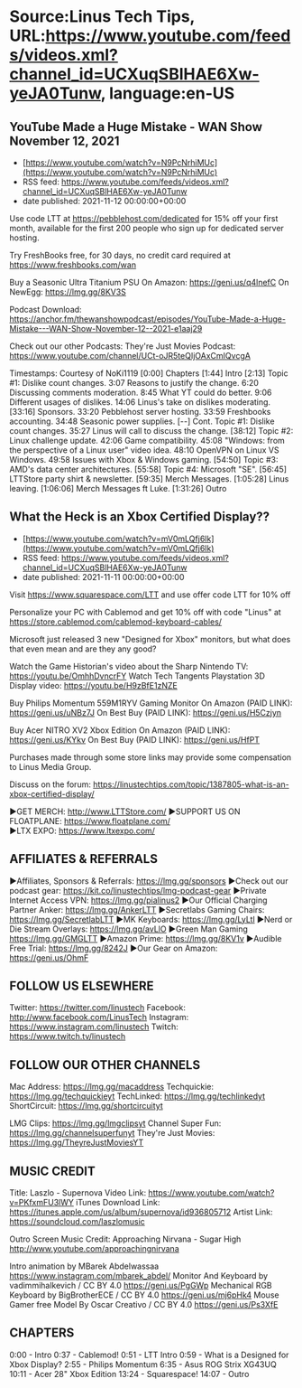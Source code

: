 # Source:Linus Tech Tips, URL:https://www.youtube.com/feeds/videos.xml?channel_id=UCXuqSBlHAE6Xw-yeJA0Tunw, language:en-US

## YouTube Made a Huge Mistake - WAN Show November 12, 2021
 - [https://www.youtube.com/watch?v=N9PcNrhiMUc](https://www.youtube.com/watch?v=N9PcNrhiMUc)
 - RSS feed: https://www.youtube.com/feeds/videos.xml?channel_id=UCXuqSBlHAE6Xw-yeJA0Tunw
 - date published: 2021-11-12 00:00:00+00:00

Use code LTT at https://pebblehost.com/dedicated for 15% off your first month, available for the first 200 people who sign up for dedicated server hosting.

Try FreshBooks free, for 30 days, no credit card required at https://www.freshbooks.com/wan

Buy a Seasonic Ultra Titanium PSU
On Amazon: https://geni.us/q4lnefC
On NewEgg: https://lmg.gg/8KV3S

Podcast Download: https://anchor.fm/thewanshowpodcast/episodes/YouTube-Made-a-Huge-Mistake---WAN-Show-November-12--2021-e1aaj29

Check out our other Podcasts:
They're Just Movies Podcast: https://www.youtube.com/channel/UCt-oJR5teQIjOAxCmIQvcgA

Timestamps: Courtesy of NoKi1119
[0:00] Chapters
[1:44] Intro
[2:13] Topic #1: Dislike count changes.
    3:07 Reasons to justify the change.
    6:20 Discussing comments moderation.
    8:45 What YT could do better.
    9:06 Different usages of dislikes.
    14:06 Linus's take on dislikes moderating.
[33:16] Sponsors.
    33:20 Pebblehost server hosting.
    33:59 Freshbooks accounting.
    34:48 Seasonic power supplies.
[--] Cont. Topic #1: Dislike count changes.
    35:27 Linus will call to discuss the change.
[38:12] Topic #2: Linux challenge update.
    42:06 Game compatibility.
    45:08  "Windows: from the perspective of a Linux user" video idea.
    48:10 OpenVPN on Linux VS Windows.
    49:58 Issues with Xbox & Windows gaming.
[54:50] Topic #3: AMD's data center architectures.
[55:58] Topic #4: Microsoft "SE".
[56:45] LTTStore party shirt & newsletter.
[59:35] Merch Messages.
[1:05:28] Linus leaving.
[1:06:06] Merch Messages ft Luke.
[1:31:26] Outro

## What the Heck is an Xbox Certified Display??
 - [https://www.youtube.com/watch?v=mV0mLQfj6lk](https://www.youtube.com/watch?v=mV0mLQfj6lk)
 - RSS feed: https://www.youtube.com/feeds/videos.xml?channel_id=UCXuqSBlHAE6Xw-yeJA0Tunw
 - date published: 2021-11-11 00:00:00+00:00

Visit https://www.squarespace.com/LTT and use offer code LTT for 10% off

Personalize your PC with Cablemod and get 10% off with code "Linus" at https://store.cablemod.com/cablemod-keyboard-cables/ 

Microsoft just released 3 new "Designed for Xbox" monitors, but what does that even mean and are they any good?

Watch the Game Historian's video about the Sharp Nintendo TV: https://youtu.be/OmhhDvncrFY
Watch Tech Tangents Playstation 3D Display video: https://youtu.be/H9zBfE1zNZE

Buy Philips Momentum 559M1RYV Gaming Monitor
On Amazon (PAID LINK): https://geni.us/uNBz7J
On Best Buy (PAID LINK): https://geni.us/H5Czjyn

Buy Acer NITRO XV2 Xbox Edition
On Amazon (PAID LINK): https://geni.us/KYkv
On Best Buy (PAID LINK): https://geni.us/HfPT

Purchases made through some store links may provide some compensation to Linus Media Group.

Discuss on the forum: https://linustechtips.com/topic/1387805-what-is-an-xbox-certified-display/


►GET MERCH: http://www.LTTStore.com/
►SUPPORT US ON FLOATPLANE: https://www.floatplane.com/  
►LTX EXPO: https://www.ltxexpo.com/   

AFFILIATES & REFERRALS
---------------------------------------------------
►Affiliates, Sponsors & Referrals: https://lmg.gg/sponsors
►Check out our podcast gear: https://kit.co/linustechtips/lmg-podcast-gear
►Private Internet Access VPN: https://lmg.gg/pialinus2
►Our Official Charging Partner Anker: https://lmg.gg/AnkerLTT
►Secretlabs Gaming Chairs: https://lmg.gg/SecretlabLTT
►MK Keyboards: https://lmg.gg/LyLtl
►Nerd or Die Stream Overlays: https://lmg.gg/avLlO
►Green Man Gaming https://lmg.gg/GMGLTT
►Amazon Prime: https://lmg.gg/8KV1v
►Audible Free Trial: https://lmg.gg/8242J
►Our Gear on Amazon: https://geni.us/OhmF

FOLLOW US ELSEWHERE
---------------------------------------------------  
Twitter: https://twitter.com/linustech
Facebook: http://www.facebook.com/LinusTech
Instagram: https://www.instagram.com/linustech
Twitch: https://www.twitch.tv/linustech

FOLLOW OUR OTHER CHANNELS
---------------------------------------------------  
Mac Address: https://lmg.gg/macaddress
Techquickie: https://lmg.gg/techquickieyt
TechLinked: https://lmg.gg/techlinkedyt
ShortCircuit: https://lmg.gg/shortcircuityt

LMG Clips: https://lmg.gg/lmgclipsyt
Channel Super Fun: https://lmg.gg/channelsuperfunyt
They're Just Movies: https://lmg.gg/TheyreJustMoviesYT

MUSIC CREDIT
---------------------------------------------------  
Title: Laszlo - Supernova
Video Link: https://www.youtube.com/watch?v=PKfxmFU3lWY
iTunes Download Link: https://itunes.apple.com/us/album/supernova/id936805712
Artist Link: https://soundcloud.com/laszlomusic

Outro Screen Music Credit: Approaching Nirvana - Sugar High http://www.youtube.com/approachingnirvana

Intro animation by MBarek Abdelwassaa https://www.instagram.com/mbarek_abdel/
Monitor And Keyboard by vadimmihalkevich / CC BY 4.0  https://geni.us/PgGWp
Mechanical RGB Keyboard by BigBrotherECE / CC BY 4.0 https://geni.us/mj6pHk4
Mouse Gamer free Model By Oscar Creativo / CC BY 4.0 https://geni.us/Ps3XfE

CHAPTERS
---------------------------------------------------  
0:00 - Intro
0:37 - Cablemod!
0:51 - LTT Intro
0:59 - What is a Designed for Xbox Display?
2:55 - Philips Momentum
6:35 - Asus ROG Strix XG43UQ
10:11 - Acer 28" Xbox Edition
13:24 - Squarespace!
14:07 - Outro

